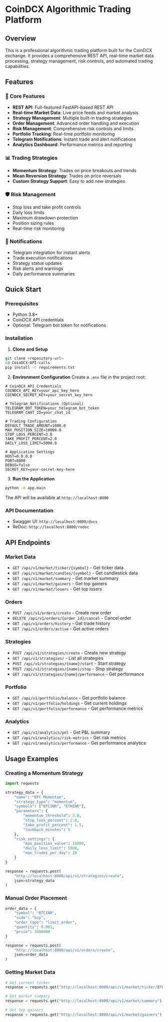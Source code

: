 # CoinDCX Algorithmic Trading Platform

## Overview

This is a professional algorithmic trading platform built for the CoinDCX exchange. It provides a comprehensive REST API, real-time market data processing, strategy management, risk controls, and automated trading capabilities.

## Features

### 🚀 Core Features
- **REST API**: Full-featured FastAPI-based REST API
- **Real-time Market Data**: Live price feeds and market analysis
- **Strategy Management**: Multiple built-in trading strategies
- **Order Management**: Advanced order handling and execution
- **Risk Management**: Comprehensive risk controls and limits
- **Portfolio Tracking**: Real-time portfolio monitoring
- **Telegram Notifications**: Instant trade and alert notifications
- **Analytics Dashboard**: Performance metrics and reporting

### 📊 Trading Strategies
- **Momentum Strategy**: Trades on price breakouts and trends
- **Mean Reversion Strategy**: Trades on price reversals
- **Custom Strategy Support**: Easy to add new strategies

### 🛡️ Risk Management
- Stop loss and take profit controls
- Daily loss limits
- Maximum drawdown protection
- Position sizing rules
- Real-time risk monitoring

### 📱 Notifications
- Telegram integration for instant alerts
- Trade execution notifications
- Strategy status updates
- Risk alerts and warnings
- Daily performance summaries

## Quick Start

### Prerequisites
- Python 3.8+
- CoinDCX API credentials
- Optional: Telegram bot token for notifications

### Installation

1. **Clone and Setup**
```bash
git clone <repository-url>
cd CoinDCX-API-calls
pip install -r requirements.txt
```

2. **Environment Configuration**
Create a `.env` file in the project root:
```env
# CoinDCX API Credentials
COINDCX_API_KEY=your_api_key_here
COINDCX_SECRET_KEY=your_secret_key_here

# Telegram Notifications (Optional)
TELEGRAM_BOT_TOKEN=your_telegram_bot_token
TELEGRAM_CHAT_ID=your_chat_id

# Trading Configuration
DEFAULT_TRADE_AMOUNT=1000.0
MAX_POSITION_SIZE=10000.0
STOP_LOSS_PERCENT=3.0
TAKE_PROFIT_PERCENT=2.0
DAILY_LOSS_LIMIT=5000.0

# Application Settings
HOST=0.0.0.0
PORT=8000
DEBUG=false
SECRET_KEY=your-secret-key-here
```

3. **Run the Application**
```bash
python -m app.main
```

The API will be available at `http://localhost:8000`

### API Documentation
- Swagger UI: `http://localhost:8000/docs`
- ReDoc: `http://localhost:8000/redoc`

## API Endpoints

### Market Data
- `GET /api/v1/market/ticker/{symbol}` - Get ticker data
- `GET /api/v1/market/candles/{symbol}` - Get candlestick data
- `GET /api/v1/market/summary` - Get market summary
- `GET /api/v1/market/gainers` - Get top gainers
- `GET /api/v1/market/losers` - Get top losers

### Orders
- `POST /api/v1/orders/create` - Create new order
- `DELETE /api/v1/orders/{order_id}/cancel` - Cancel order
- `GET /api/v1/orders/history` - Get trade history
- `GET /api/v1/orders/active` - Get active orders

### Strategies
- `POST /api/v1/strategies/create` - Create new strategy
- `GET /api/v1/strategies/` - List all strategies
- `POST /api/v1/strategies/{name}/start` - Start strategy
- `POST /api/v1/strategies/{name}/stop` - Stop strategy
- `GET /api/v1/strategies/{name}/performance` - Get performance

### Portfolio
- `GET /api/v1/portfolio/balance` - Get portfolio balance
- `GET /api/v1/portfolio/holdings` - Get current holdings
- `GET /api/v1/portfolio/performance` - Get performance metrics

### Analytics
- `GET /api/v1/analytics/pnl` - Get P&L summary
- `GET /api/v1/analytics/risk-metrics` - Get risk metrics
- `GET /api/v1/analytics/performance` - Get performance analytics

## Usage Examples

### Creating a Momentum Strategy
```python
import requests

strategy_data = {
    "name": "BTC Momentum",
    "strategy_type": "momentum",
    "symbols": ["BTCINR", "ETHINR"],
    "parameters": {
        "momentum_threshold": 3.0,
        "stop_loss_percent": 2.0,
        "take_profit_percent": 1.5,
        "lookback_minutes": 5
    },
    "risk_settings": {
        "max_position_value": 10000,
        "daily_loss_limit": 5000,
        "max_trades_per_day": 10
    }
}

response = requests.post(
    "http://localhost:8000/api/v1/strategies/create",
    json=strategy_data
)
```

### Manual Order Placement
```python
order_data = {
    "symbol": "BTCINR",
    "side": "buy",
    "order_type": "limit_order",
    "quantity": 0.001,
    "price": 3500000
}

response = requests.post(
    "http://localhost:8000/api/v1/orders/create",
    json=order_data
)
```

### Getting Market Data
```python
# Get current ticker
response = requests.get("http://localhost:8000/api/v1/market/ticker/BTCINR")

# Get market summary
response = requests.get("http://localhost:8000/api/v1/market/summary")

# Get top gainers
response = requests.get("http://localhost:8000/api/v1/market/gainers")
```
